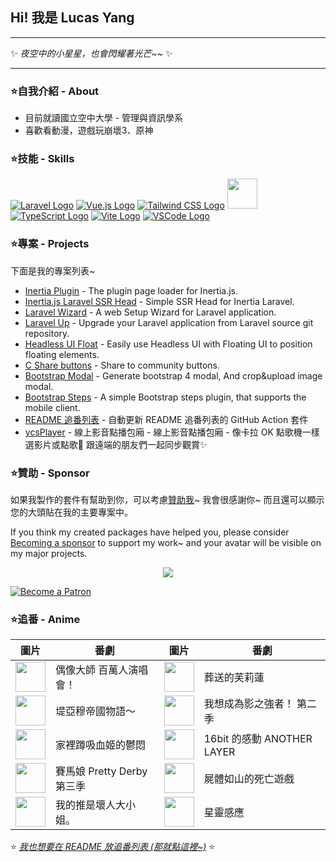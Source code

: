 ## Hi! 我是 Lucas Yang

---

✨ *夜空中的小星星，也會閃耀著光芒~~* ✨

---

### ⭐自我介紹 - About

* 目前就讀國立空中大學 - 管理與資訊學系
* 喜歡看動漫，遊戲玩崩壞3、原神

### ⭐技能 - Skills

[![Laravel Logo](https://skillicons.dev/icons?i=laravel&theme=light)](https://laravel.com/)
[![Vue.js Logo](https://skillicons.dev/icons?i=vue&theme=light)](https://vuejs.org/)
[![Tailwind CSS Logo](https://skillicons.dev/icons?i=tailwind&theme=light)](https://tailwindcss.com/)
<a href="https://inertiajs.com/"><img src="https://star-note-lucas.vercel.app/images/inertiajs-logo-rounded.svg" width="48" height="48"></a>
[![TypeScript Logo](https://skillicons.dev/icons?i=ts)](https://www.typescriptlang.org/)
[![Vite Logo](https://skillicons.dev/icons?i=vite&theme=light)](https://vitejs.dev/)
[![VSCode Logo](https://skillicons.dev/icons?i=vscode&theme=light)](https://code.visualstudio.com/)

### ⭐專案 - Projects

下面是我的專案列表~

* [Inertia Plugin](https://github.com/ycs77/inertia-plugin) - The plugin page loader for Inertia.js.
* [Inertia.js Laravel SSR Head](https://github.com/ycs77/inertia-laravel-ssr-head) - Simple SSR Head for Inertia Laravel.
* [Laravel Wizard](https://github.com/ycs77/laravel-wizard) - A web Setup Wizard for Laravel application.
* [Laravel Up](https://laravel-up.vercel.app/) - Upgrade your Laravel application from Laravel source git repository.
* [Headless UI Float](https://github.com/ycs77/headlessui-float) - Easily use Headless UI with Floating UI to position floating elements.
* [C Share buttons](https://github.com/ycs77/jquery-plugin-c-share) - Share to community buttons.
* [Bootstrap Modal](https://github.com/ycs77/jquery-plugin-bsModal) - Generate bootstrap 4 modal, And crop&upload image modal.
* [Bootstrap Steps](https://github.com/ycs77/bootstrap-steps) - A simple Bootstrap steps plugin, that supports the mobile client.
* [README 追番列表](https://github.com/ycs77/readme-anime-list) - 自動更新 README 追番列表的 GitHub Action 套件
* [ycsPlayer](https://github.com/ycs77/ycsplayer) - 線上影音點播包廂 - 線上影音點播包廂 - 像卡拉 OK 點歌機一樣選影片或點歌🎵 跟遠端的朋友們一起同步觀賞✨

### ⭐贊助 - Sponsor

如果我製作的套件有幫助到你，可以考慮[贊助我](https://www.patreon.com/ycs77)~ 我會很感謝你~ 而且還可以顯示您的大頭貼在我的主要專案中。

If you think my created packages have helped you, please consider [Becoming a sponsor](https://www.patreon.com/ycs77) to support my work~ and your avatar will be visible on my major projects.

<p align="center">
  <a href="https://www.patreon.com/ycs77">
    <img src="https://cdn.jsdelivr.net/gh/ycs77/static/sponsors.svg"/>
  </a>
</p>

<a href="https://www.patreon.com/ycs77">
  <img src="https://c5.patreon.com/external/logo/become_a_patron_button.png" alt="Become a Patron" />
</a>

<br />

### ⭐追番 - Anime

| 圖片 | 番劇 | 圖片 | 番劇 |
| --- | --- | --- | --- |
| [<img src="https://lain.bgm.tv/r/100/pic/cover/l/bf/a0/309807_927A1.jpg" width="48">](https://lain.bgm.tv/pic/cover/l/bf/a0/309807_927A1.jpg) | 偶像大師 百萬人演唱會！ | [<img src="https://lain.bgm.tv/r/100/pic/cover/l/13/c5/400602_ZI8Y9.jpg" width="48">](https://lain.bgm.tv/pic/cover/l/13/c5/400602_ZI8Y9.jpg) | 葬送的芙莉蓮 |
| [<img src="https://lain.bgm.tv/r/100/pic/cover/l/6a/7c/400114_qXsEN.jpg" width="48">](https://lain.bgm.tv/pic/cover/l/6a/7c/400114_qXsEN.jpg) | 堤亞穆帝國物語～ | [<img src="https://lain.bgm.tv/r/100/pic/cover/l/86/5a/419846_8z02Z.jpg" width="48">](https://lain.bgm.tv/pic/cover/l/86/5a/419846_8z02Z.jpg) | 我想成為影之強者！ 第二季 |
| [<img src="https://lain.bgm.tv/r/100/pic/cover/l/15/35/414214_Q2LdO.jpg" width="48">](https://lain.bgm.tv/pic/cover/l/15/35/414214_Q2LdO.jpg) | 家裡蹲吸血姬的鬱悶 | [<img src="https://lain.bgm.tv/r/100/pic/cover/l/a7/73/413741_dVC7f.jpg" width="48">](https://lain.bgm.tv/pic/cover/l/a7/73/413741_dVC7f.jpg) | 16bit 的感動 ANOTHER LAYER |
| [<img src="https://lain.bgm.tv/r/100/pic/cover/l/c1/30/407332_0I58c.jpg" width="48">](https://lain.bgm.tv/pic/cover/l/c1/30/407332_0I58c.jpg) | 賽馬娘 Pretty Derby 第三季 | [<img src="https://lain.bgm.tv/r/100/pic/cover/l/5a/d5/424892_qRoDK.jpg" width="48">](https://lain.bgm.tv/pic/cover/l/5a/d5/424892_qRoDK.jpg) | 屍體如山的死亡遊戲 |
| [<img src="https://lain.bgm.tv/r/100/pic/cover/l/45/f2/410928_6EPfG.jpg" width="48">](https://lain.bgm.tv/pic/cover/l/45/f2/410928_6EPfG.jpg) | 我的推是壞人大小姐。 | [<img src="https://lain.bgm.tv/r/100/pic/cover/l/e7/be/404115_Q3yq1.jpg" width="48">](https://lain.bgm.tv/pic/cover/l/e7/be/404115_Q3yq1.jpg) | 星靈感應 |

⭐ *[我也想要在 README 放追番列表 (那就點這裡~)](https://github.com/ycs77/readme-anime-list)* ⭐
